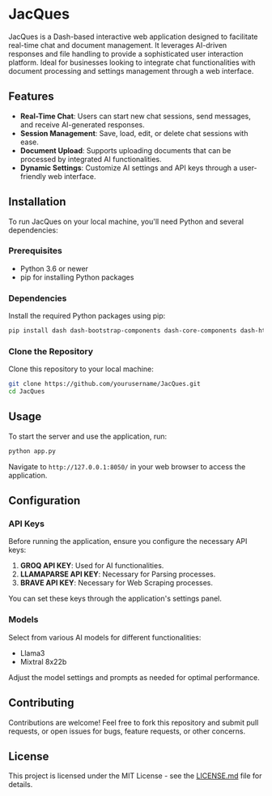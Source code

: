 # JacQues

JacQues is a Dash-based interactive web application designed to facilitate real-time chat and document management. It leverages AI-driven responses and file handling to provide a sophisticated user interaction platform. Ideal for businesses looking to integrate chat functionalities with document processing and settings management through a web interface.

## Features

- **Real-Time Chat**: Users can start new chat sessions, send messages, and receive AI-generated responses.
- **Session Management**: Save, load, edit, or delete chat sessions with ease.
- **Document Upload**: Supports uploading documents that can be processed by integrated AI functionalities.
- **Dynamic Settings**: Customize AI settings and API keys through a user-friendly web interface.

## Installation

To run JacQues on your local machine, you'll need Python and several dependencies:

### Prerequisites

- Python 3.6 or newer
- pip for installing Python packages

### Dependencies

Install the required Python packages using pip:

```bash
pip install dash dash-bootstrap-components dash-core-components dash-html-components
```

### Clone the Repository

Clone this repository to your local machine:

```bash
git clone https://github.com/yourusername/JacQues.git
cd JacQues
```

## Usage

To start the server and use the application, run:

```bash
python app.py
```

Navigate to `http://127.0.0.1:8050/` in your web browser to access the application.

## Configuration

### API Keys

Before running the application, ensure you configure the necessary API keys:

1. **GROQ API KEY**: Used for AI functionalities.
2. **LLAMAPARSE API KEY**: Necessary for Parsing processes.
3. **BRAVE API KEY**: Necessary for Web Scraping processes.

You can set these keys through the application's settings panel.

### Models

Select from various AI models for different functionalities:

- Llama3
- Mixtral 8x22b

Adjust the model settings and prompts as needed for optimal performance.

## Contributing

Contributions are welcome! Feel free to fork this repository and submit pull requests, or open issues for bugs, feature requests, or other concerns.

## License

This project is licensed under the MIT License - see the [LICENSE.md](LICENSE) file for details.
